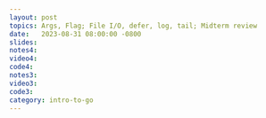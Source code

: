 ```yaml
---
layout: post
topics: Args, Flag; File I/O, defer, log, tail; Midterm review
date:   2023-08-31 08:00:00 -0800
slides: 
notes4: 
video4: 
code4: 
notes3: 
video3: 
code3: 
category: intro-to-go
---
```

